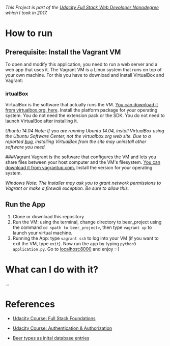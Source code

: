 
*This Project is part of the [Udacity Full Stack Web Devoloper Nanodegree](https://www.udacity.com/course/full-stack-web-developer-nanodegree--nd004) which I took in 2017.*

# How to run
## Prerequisite: Install the Vagrant VM
To open and modify this application, you need to run a web server and a web app that uses it. The Vagrant VM is a Linux system that runs on top of your own machine. For this you have to download and install VirtualBox and Vagrant:

### irtualBox
VirtualBox is the software that actually runs the VM. [You can download it from virtualbox.org, here](https://www.virtualbox.org/wiki/Downloads). Install the platform package for your operating system. You do not need the extension pack or the SDK. You do not need to launch VirtualBox after installing it.

*Ubuntu 14.04 Note: If you are running Ubuntu 14.04, install VirtualBox using the Ubuntu Software Center, not the virtualbox.org web site. Due to a reported [bug](https://ubuntuforums.org/showthread.php?t=2227131), installing VirtualBox from the site may uninstall other software you need.*

###Vagrant
Vagrant is the software that configures the VM and lets you share files between your host computer and the VM's filesystem. [You can download it from vagrantup.com.](https://www.vagrantup.com/downloads.html) Install the version for your operating system.

*Windows Note: The Installer may ask you to grant network permissions to Vagrant or make a firewall exception. Be sure to allow this.*

## Run the App
1. Clone or download this repository
2. Run the VM: using the terminal, change directory to beer_project using the command `cd <path to beer_project>`, then type `vagrant up` to launch your virtual machine.
3. Running the App: type `vagrant ssh` to log into your VM (if you want to exit the VM, type `exit`). Now run the app by typing `python3 application.py`. Go to [localhost:8000](localhost:8000) and enjoy :-)

# What can I do with it?

...



# References

- [Udacity Course: Full Stack Foundations](https://www.udacity.com/course/full-stack-foundations--ud088)

- [Udacity Course: Authentication & Authorization](https://www.udacity.com/course/authentication-authorization-oauth--ud330)

- [Beer types as inital database entries](http://www.thebeerstore.ca/beer-101/beer-types)

